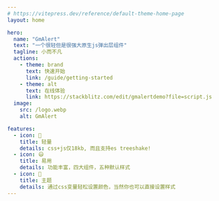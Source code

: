 ```yaml
---
# https://vitepress.dev/reference/default-theme-home-page
layout: home

hero:
  name: "GmAlert"
  text: "一个很轻但是很强大原生js弹出层组件"
  tagline: 小而不凡
  actions:
    - theme: brand
      text: 快速开始
      link: /guide/getting-started
    - theme: alt
      text: 在线体验
      link: https://stackblitz.com/edit/gmalertdemo?file=script.js
  image:
    src: /logo.webp
    alt: GmAlert

features:
  - icon: 🚀
    title: 轻量
    details: css+js仅18kb, 而且支持es treeshake!
  - icon: 😃
    title: 易用
    details: 功能丰富，四大组件，五种默认样式
  - icon: 🌈
    title: 主题
    details: 通过css变量轻松设置颜色，当然你也可以直接设置样式
---
```


